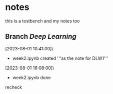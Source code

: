 # notes

this is a testbench and my notes too

## Branch *Deep Learning*  

[2023-08-01 10:41:00]\

- week2.ipynb created '''as the note for DLW1'''

[2023-08-01 16:08:00]\

- week2.ipynb done

recheck
